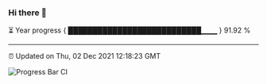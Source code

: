 ### Hi there 👋

⏳ Year progress { ███████████████████████████▁▁▁ } 91.92 %

---

⏰ Updated on Thu, 02 Dec 2021 12:18:23 GMT

![Progress Bar CI](https://github.com/liununu/liununu/workflows/Progress%20Bar%20CI/badge.svg)
